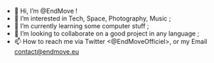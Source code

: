 - 👋 Hi, I’m @EndMove !
- 👀 I’m interested in Tech, Space, Photography, Music ;
- 🌱 I’m currently learning some computer stuff ;
- 💞️ I’m looking to collaborate on a good project in any language ;
- 📫 How to reach me via Twitter <@EndMoveOfficiel>, or my Email <contact@endmove.eu>

<!---
EndMove/EndMove is a ✨ special ✨ repository because its `README.md` (this file) appears on your GitHub profile.
You can click the Preview link to take a look at your changes.
--->
